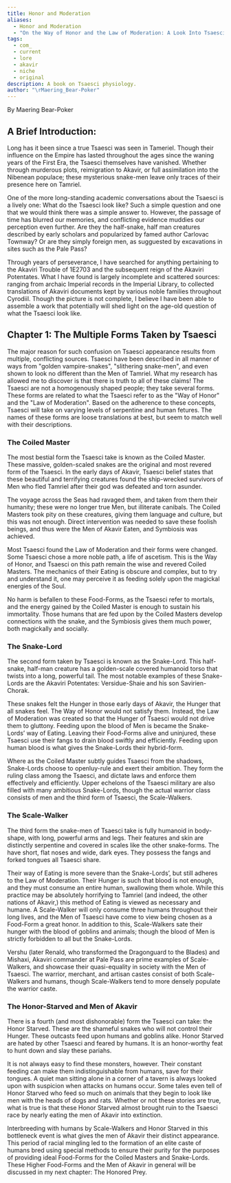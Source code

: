 ```yaml
---
title: Honor and Moderation
aliases:
  - Honor and Moderation
  - "On the Way of Honor and the Law of Moderation: A Look Into Tsaesci Physiology"
tags:
  - com_
  - current
  - lore
  - akavir
  - niche
  - original
description: A book on Tsaesci physiology.
author: "\rMaering_Bear-Poker"
---
```

By Maering Bear-Poker  
## A Brief Introduction:  
Long has it been since a true Tsaesci was seen in Tameriel. Though their influence on the Empire has lasted throughout the ages since the waning years of the First Era, the Tsaesci themselves have vanished. Whether through murderous plots, reimigration to Akavir, or full assimilation into the Nibenean populace; these mysterious snake-men leave only traces of their presence here on Tamriel.  
  
One of the more long-standing academic conversations about the Tsaesci is a lively one: What do the Tsaesci look like? Such a simple question and one that we would think there was a simple answer to. However, the passage of time has blurred our memories, and conflicting evidence muddies our perception even further. Are they the half-snake, half man creatures described by early scholars and popularized by famed author Carlovac Townway? Or are they simply foreign men, as sugguested by excavations in sites such as the Pale Pass?  
  
Through years of perseverance, I have searched for anything pertaining to the Akaviri Trouble of 1E2703 and the subsequent reign of the Akaviri Potentates. What I have found is largely incomplete and scattered sources: ranging from archaic Imperial records in the Imperial Library, to collected translations of Akaviri documents kept by various noble families throughout Cyrodiil. Though the picture is not complete, I believe I have been able to assemble a work that potentially will shed light on the age-old question of what the Tsaesci look like.  
## Chapter 1: The Multiple Forms Taken by Tsaesci  
The major reason for such confusion on Tsaesci appearance results from multiple, conflicting sources. Tsaesci have been described in all manner of ways from "golden vampire-snakes", "slithering snake-men", and even shown to look no different than the Men of Tamriel. What my research has allowed me to discover is that there is truth to all of these claims! The Tsaesci are not a homogenously shaped people; they take several forms. These forms are related to what the Tsaesci refer to as the "Way of Honor" and the "Law of Moderation". Based on the adherence to these concepts, Tsaesci will take on varying levels of serpentine and human fetures. The names of these forms are loose translations at best, but seem to match well with their descriptions.  
### The Coiled Master  
The most bestial form the Tsaesci take is known as the Coiled Master. These massive, golden-scaled snakes are the original and most revered form of the Tsaesci. In the early days of Akavir, Tsaesci belief states that these beautiful and terrifying creatures found the ship-wrecked survivors of Men who fled Tamriel after their god was defeated and torn asunder.  
  
The voyage across the Seas had ravaged them, and taken from them their humanity; these were no longer true Men, but illiterate canibals. The Coiled Masters took pity on these creatures, giving them language and culture, but this was not enough. Direct intervention was needed to save these foolish beings, and thus were the Men of Akavir Eaten, and Symbiosis was achieved.  
  
Most Tsaesci found the Law of Moderation and their forms were changed. Some Tsaesci chose a more noble path, a life of ascetism. This is the Way of Honor, and Tsaesci on this path remain the wise and revered Coiled Masters. The mechanics of their Eating is obscure and complex, but to try and understand it, one may perceive it as feeding solely upon the magickal energies of the Soul.  
  
No harm is befallen to these Food-Forms, as the Tsaesci refer to mortals, and the energy gained by the Coiled Master is enough to sustain his immortality. Those humans that are fed upon by the Coiled Masters develop connections with the snake, and the Symbiosis gives them much power, both magickally and socially.  
### The Snake-Lord  
The second form taken by Tsaesci is known as the Snake-Lord. This half-snake, half-man creature has a golden-scale covered humanoid torso that twists into a long, powerful tail. The most notable examples of these Snake-Lords are the Akaviri Potentates: Versidue-Shaie and his son Savirien-Chorak.  
  
These snakes felt the Hunger in those early days of Akavir, the Hunger that all snakes feel. The Way of Honor would not satisfy them. Instead, the Law of Moderation was created so that the Hunger of Tsaesci would not drive them to gluttony. Feeding upon the blood of Men is became the Snake-Lords’ way of Eating. Leaving their Food-Forms alive and uninjured, these Tsaesci use their fangs to drain blood swiftly and efficiently. Feeding upon human blood is what gives the Snake-Lords their hybrid-form.  
  
Where as the Coiled Master subtly guides Tsaesci from the shadows, Snake-Lords choose to openluy-rule and exert their ambition. They form the ruling class among the Tsaesci, and dictate laws and enforce them effectively and efficiently. Upper echelons of the Tsaesci military are also filled with many ambitious Snake-Lords, though the actual warrior class consists of men and the third form of Tsaesci, the Scale-Walkers.  
### The Scale-Walker  
The third form the snake-men of Tsaesci take is fully humanoid in body-shape, with long, powerful arms and legs. Their features and skin are distinctly serpentine and covered in scales like the other snake-forms. The have short, flat noses and wide, dark eyes. They possess the fangs and forked tongues all Tsaesci share.  
  
Their way of Eating is more severe than the Snake-Lords’, but still adheres to the Law of Moderation. Their Hunger is such that blood is not enough, and they must consume an entire human, swallowing them whole. While this practice may be absolutely horrifying to Tamriel (and indeed, the other nations of Akavir,) this method of Eating is viewed as necessary and humane. A Scale-Walker will only consume three humans throughout their long lives, and the Men of Tsaesci have come to view being chosen as a Food-Form a great honor. In addition to this, Scale-Walkers sate their hunger with the blood of goblins and animals; though the blood of Men is strictly forbidden to all but the Snake-Lords.  
  
Vershu (later Renald, who transformed the Dragonguard to the Blades) and Mishaxi, Akaviri commander at Pale Pass are prime examples of Scale-Walkers, and showcase their quasi-equality in society with the Men of Tsaesci. The warrior, merchant, and artisan castes consist of both Scale-Walkers and humans, though Scale-Walkers tend to more densely populate the warrior caste.  
### The Honor-Starved and Men of Akavir  
There is a fourth (and most dishonorable) form the Tsaesci can take: the Honor Starved. These are the shameful snakes who will not control their Hunger. These outcasts feed upon humans and goblins alike. Honor Starved are hated by other Tsaesci and feared by humans. It is an honor-worthy feat to hunt down and slay these pariahs.  
  
It is not always easy to find these monsters, however. Their constant feeding can make them indistinguishable from humans, save for their tongues. A quiet man sitting alone in a corner of a tavern is always looked upon with suspicion when attacks on humans occur. Some tales even tell of Honor Starved who feed so much on animals that they begin to look like men with the heads of dogs and rats. Whether or not these stories are true, what is true is that these Honor Starved almost brought ruin to the Tsaesci race by nearly eating the men of Akavir into extinction.  
  
Interbreeding with humans by Scale-Walkers and Honor Starved in this bottleneck event is what gives the men of Akavir their distinct appearance. This period of racial mingling led to the formation of an elite caste of humans bred using special methods to ensure their purity for the purposes of providing ideal Food-Forms for the Coiled Masters and Snake-Lords. These Higher Food-Forms and the Men of Akavir in general will be discussed in my next chapter: The Honored Prey.
